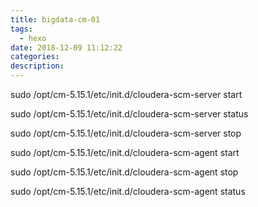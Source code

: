 ```yaml
---
title: bigdata-cm-01
tags:
  - hexo
date: 2018-12-09 11:12:22
categories:
description:
---
```


sudo /opt/cm-5.15.1/etc/init.d/cloudera-scm-server start

sudo /opt/cm-5.15.1/etc/init.d/cloudera-scm-server status

sudo /opt/cm-5.15.1/etc/init.d/cloudera-scm-server stop

sudo /opt/cm-5.15.1/etc/init.d/cloudera-scm-agent start

sudo /opt/cm-5.15.1/etc/init.d/cloudera-scm-agent stop

sudo /opt/cm-5.15.1/etc/init.d/cloudera-scm-agent status
